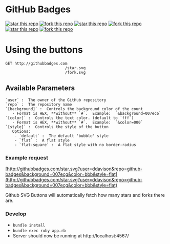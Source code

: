 GitHub Badges
===============

[![star this repo](http://githubbadges.com/star.svg?user=ddavison&repo=github-badges)](http://github.com/ddavison/github-badges)
[![fork this repo](http://githubbadges.com/fork.svg?user=ddavison&repo=github-badges)](http://github.com/ddavison/github-badges/fork)
[![star this repo](http://githubbadges.com/star.svg?user=ddavison&repo=github-badges&style=flat&color=fff&background=007ec6)](https://github.com/ddavison/github-badges)
[![fork this repo](http://githubbadges.com/fork.svg?user=ddavison&repo=github-badges&style=flat&color=fff&background=007ec6)](https://github.com/ddavison/github-badges/fork)
[![star this repo](https://githubbadges.com/star.svg?user=ddavison&repo=github-badges&style=flat-square&color=fff&background=888)](https://github.com/ddavison/github-badges)
[![fork this repo](https://githubbadges.com/fork.svg?user=ddavison&repo=github-badges&style=flat-square&color=fff&background=888)](https://github.com/ddavison/github-badges/fork)

# Using the buttons
```
GET http://githubbadges.com
                          /star.svg
                          /fork.svg
```
## Available Parameters
```
`user` :  The owner of the GitHub repository
`repo` :  The repository name
`[background]` :  Controls the background color of the count
   - Format is HEX, **without** `#`.  Example:  `&background=007ec6`
`[color]` :  Controls the text color. (default to `fff`)
   - Format is HEX, **without** `#`.  Example:  `&color=000`
`[style]` :  Controls the style of the button
   Options:
    - `default` :  The default 'bubble' style
    - `flat` :  A flat style
    - `flat-square` :  A flat style with no border-radius
```

### Example request
[http://githubbadges.com/star.svg?user=ddavison&repo=github-badges&background=007ecg&color=bbb&style=flat](http://githubbadges.com/star.svg?user=ddavison&repo=github-badges&background=007ecg&color=bbb&style=flat)

Github SVG Buttons will automatically fetch how many stars and forks there are.


### Develop

- `bundle install`
- `bundle exec ruby app.rb`
- Server should now be running at http://localhost:4567/
